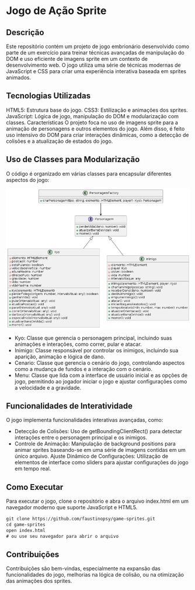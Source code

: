 # Jogo de Ação Sprite
## Descrição
Este repositório contém um projeto de jogo embrionário desenvolvido como parte de um exercício para treinar técnicas avançadas de manipulação do DOM e uso eficiente de imagens sprite em um contexto de desenvolvimento web. O jogo utiliza uma série de técnicas modernas de JavaScript e CSS para criar uma experiência interativa baseada em sprites animados.

## Tecnologias Utilizadas
HTML5: Estrutura base do jogo.
CSS3: Estilização e animações dos sprites.
JavaScript: Lógica de jogo, manipulação do DOM e modularização com classes.
Características
O projeto foca no uso de imagens sprite para a animação de personagens e outros elementos do jogo. Além disso, é feito uso intensivo do DOM para criar interações dinâmicas, como a detecção de colisões e a atualização de estados do jogo.

## Uso de Classes para Modularização
O código é organizado em várias classes para encapsular diferentes aspectos do jogo:

<img src='./img/factory.png'>


- Kyo: Classe que gerencia o personagem principal, incluindo suas animações e interações, como correr, pular e atacar.
- Inimigo: Classe responsável por controlar os inimigos, incluindo sua aparição, animação e lógica de dano.
- Cenario: Classe que gerencia o cenário do jogo, controlando aspectos como a mudança de fundos e a interação com o cenário.
- Menu: Classe que lida com a interface de usuário inicial e as opções de jogo, permitindo ao jogador iniciar o jogo e ajustar configurações como a velocidade e a gravidade.
## Funcionalidades de Interatividade
O jogo implementa funcionalidades interativas avançadas, como:

- Detecção de Colisões: Uso de getBoundingClientRect() para detectar interações entre o personagem principal e os inimigos.
- Controle de Animação: Manipulação de background positions para animar sprites baseando-se em uma série de imagens contidas em um único arquivo.
Ajuste Dinâmico de Configurações: Utilização de elementos de interface como sliders para ajustar configurações do jogo em tempo real.
## Como Executar
Para executar o jogo, clone o repositório e abra o arquivo index.html em um navegador moderno que suporte JavaScript e HTML5.

```
git clone https://github.com/faustinopsy/game-sprites.git
cd game-sprites
open index.html 
# ou use seu navegador para abrir o arquivo
```
## Contribuições
Contribuições são bem-vindas, especialmente na expansão das funcionalidades do jogo, melhorias na lógica de colisão, ou na otimização das animações dos sprites.